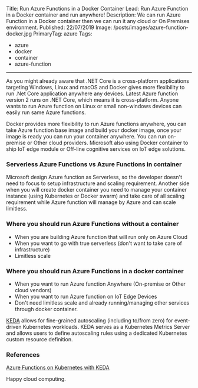 Title: Run Azure Functions in a Docker Container
Lead: Run Azure Function in a Docker container and run anywhere!
Description: We can run Azure Function in a Docker container then we can run it any cloud or On Premises environment.
Published: 22/07/2019
Image: /posts/images/azure-function-docker.jpg
PrimaryTag: azure
Tags:
  - azure
  - docker
  - container
  - azure-function
---
As you might already aware that .NET Core is a cross-platform applications targeting Windows, Linux and macOS and Docker gives more flexibility to run .Net Core application anywhere any devices. Latest Azure function version 2 runs on .NET Core, which means it is cross-platform. Anyone wants to run Azure function on Linux or small non-windows devices can easily run same Azure functions.

Docker provides more flexibility to run Azure functions anywhere, you can take Azure function base image and build your docker image, once your image is ready you can run your container anywhere. You can run on-premise or Other cloud providers. Microsoft also using Docker container to ship IoT edge module or Off-line cognitive services on IoT edge solutions.

### Serverless Azure Functions vs Azure Functions in container

Microsoft design Azure function as Serverless, so the developer doesn't need to focus to setup infrastructure and scaling requirement. Another side when you will create docker container you need to manage your container instance (using Kubernetes or Docker swarm) and take care of all scaling requirement while Azure function will manage by Azure and can scale limitless.

### Where you should run Azure Functions without a container

- When you are building Azure function that will run only on Azure Cloud
- When you want to go with true serverless (don't want to take care of infrastructure)
- Limitless scale

### Where you should run Azure Functions in a docker container

- When you want to run Azure function Anywhere (On-premise or Other cloud vendors)
- When you want to run Azure function on IoT Edge Devices
- Don't need limitless scale and already running/managing other services through docker container.

[KEDA](https://github.com/kedacore/keda) allows for fine-grained autoscaling (including to/from zero) for event-driven Kubernetes workloads. KEDA serves as a Kubernetes Metrics Server and allows users to define autoscaling rules using a dedicated Kubernetes custom resource definition.

### References

[Azure Functions on Kubernetes with KEDA](https://learn.microsoft.com/en-us/azure/azure-functions/functions-kubernetes-keda)

Happy cloud computing.